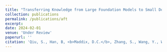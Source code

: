 ```yaml
---
title: "Transferring Knowledge from Large Foundation Models to Small Downstream Tasks"
collection: publications
permalink: /publications/aft
excerpt:
date: 2024-02-01
venue: 'Under Review'
paperurl: ''
citation: 'Qiu, S., Han, B, <b>Maddix, D.C.</b>, Zhang, S., Wang, Y., Wilson, A.G. (2024). &quot;Using Uncertainty Quantification to Improve Out-of-Domain Learning for PDEs.&quot; <i>Under Review</i>.'
---
```

